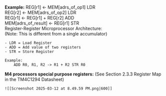 **Example:**
	REG[r1] ← MEM[adrs_of_op1]     LDR  
	REG[r2] ← MEM[adrs_of_op2]     LDR  
	REG[r1] ← REG[r1] + REG[r2]    ADD  
	MEM[adrs_of_result] ← REG[r1]  STR  
	Register-Register Microprocessor Architecture:  
	(Note: This is different from a single accumulator)

	- LDR = Load Register
	- ADD = Add value of two registers
	- STR = Store Register

	Example:
		ADD R0, R1, R2 -> R1 + R2 STR R0
 
**M4 processors special purpose registers:**
	(See Section 2.3.3 Register Map in the TM4C1294 Datasheet)
	
	![[Screenshot 2025-03-12 at 8.49.59 PM.png|600]]
	